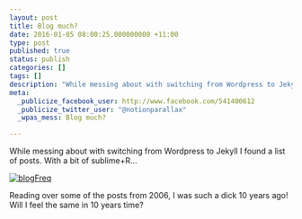 ```yaml
---
layout: post
title: Blog much?
date: 2016-01-05 08:00:25.000000000 +11:00
type: post
published: true
status: publish
categories: []
tags: []
description: "While messing about with switching from Wordpress to Jekyll I found a list of posts. With a bit of sublime+R&hellip;"
meta:
  _publicize_facebook_user: http://www.facebook.com/541400612
  _publicize_twitter_user: "@notionparallax"
  _wpas_mess: Blog much?

---
```


While messing about with switching from Wordpress to Jekyll I found a list of posts. With a bit of sublime+R&hellip;

<a href="{{ site.baseurl }}/assets/blogFreq.png" rel="attachment wp-att-2718"><img class="alignnone size-full wp-image-2718" src="{{ site.baseurl }}/assets/blogFreq.png" alt="blogFreq" /></a>

Reading over some of the posts from 2006, I was such a dick 10 years ago! Will I feel the same in 10 years time?
